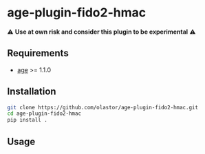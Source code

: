 # age-plugin-fido2-hmac

⚠️ **Use at own risk and consider this plugin to be experimental** ⚠️

## Requirements

- [age](https://github.com/FiloSottile/age) >= 1.1.0

## Installation

```bash
git clone https://github.com/olastor/age-plugin-fido2-hmac.git
cd age-plugin-fido2-hmac
pip install .
```

## Usage

